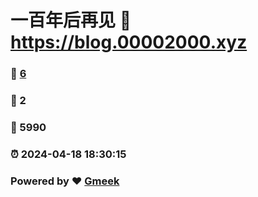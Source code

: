# 一百年后再见 :link: https://blog.00002000.xyz 
### :page_facing_up: [6](https://blog.00002000.xyz/tag.html) 
### :speech_balloon: 2 
### :hibiscus: 5990 
### :alarm_clock: 2024-04-18 18:30:15 
### Powered by :heart: [Gmeek](https://github.com/Meekdai/Gmeek)
